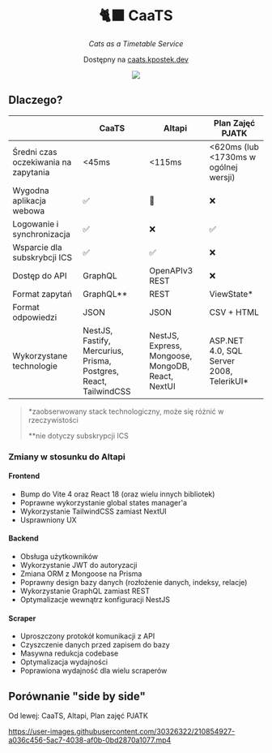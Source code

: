 <div align="center">
    <h1>🐈‍⬛ CaaTS</h1>
    <p><i>Cats as a Timetable Service</i></p>
    <p>Dostępny na <a href="https://caats.kpostek.dev/">caats.kpostek.dev</a>
    <p>
        <a href="https://codeclimate.com/github/kpostekk/caats/maintainability"><img src="https://api.codeclimate.com/v1/badges/263c7c9bbe2163a7d7f5/maintainability" /></a>
    </p>
</div>

## Dlaczego?

|                                      | CaaTS                                                            | Altapi                                            | Plan Zajęć PJATK                         |
| ------------------------------------ | ---------------------------------------------------------------- | ------------------------------------------------- | ---------------------------------------- |
| Średni czas oczekiwania na zapytania | <45ms                                                            | <115ms                                            | <620ms (lub <1730ms w ogólnej wersji)    |
| Wygodna aplikacja webowa             | ✅                                                                | 🤔                                                | ❌                                        |
| Logowanie i synchronizacja           | ✅                                                                | ❌                                                 | ✅                                        |
| Wsparcie dla subskrybcji ICS         | ✅                                                                | ✅                                                 | ❌                                        |
| Dostęp do API                        | GraphQL                                                          | OpenAPIv3 REST                                    | ❌                                        |
| Format zapytań                       | GraphQL**                                                        | REST                                              | ViewState*                               |
| Format odpowiedzi                    | JSON                                                             | JSON                                              | CSV + HTML                               |
| Wykorzystane technologie             | NestJS, Fastify, Mercurius, Prisma, Postgres, React, TailwindCSS | NestJS, Express, Mongoose, MongoDB, React, NextUI | ASP.NET 4.0, SQL Server 2008, TelerikUI* |

> *zaobserwowany stack technologiczny, może się różnić w rzeczywistości
> 
> **nie dotyczy subskrypcji ICS

### Zmiany w stosunku do Altapi

#### Frontend

- Bump do Vite 4 oraz React 18 (oraz wielu innych bibliotek)
- Poprawne wykorzystanie global states manager'a
- Wykorzystanie TailwindCSS zamiast NextUI
- Usprawniony UX

#### Backend

- Obsługa użytkowników
- Wykorzystanie JWT do autoryzacji
- Zmiana ORM z Mongoose na Prisma
- Poprawny design bazy danych (rozłożenie danych, indeksy, relacje)
- Wykorzystanie GraphQL zamiast REST
- Optymalizacje wewnątrz konfiguracji NestJS

#### Scraper

- Uproszczony protokół komunikacji z API
- Czyszczenie danych przed zapisem do bazy
- Masywna redukcja codebase
- Optymalizacja wydajności
- Poprawiona wydajność dla wielu scraperów

## Porównanie "side by side"

Od lewej: CaaTS, Altapi, Plan zajęć PJATK


https://user-images.githubusercontent.com/30326322/210854927-a036c456-5ac7-4038-af0b-0bd2870a1077.mp4

